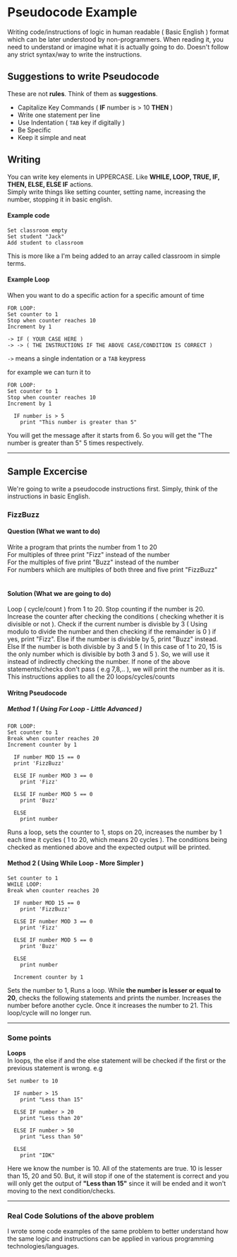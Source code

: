# Pseudocode Example
Writing code/instructions of logic in human readable ( Basic English ) format which can be later understood by non-programmers. When reading it, you need to understand or imagine what it is actually going to do. Doesn't follow any strict syntax/way to write the instructions. 

## Suggestions to write Pseudocode
These are not **rules**. Think of them as **suggestions**.

* Capitalize Key Commands ( **IF** number is > 10 **THEN** )
* Write one statement per line
* Use Indentation ( `TAB` key if digitally )
* Be Specific
* Keep it simple and neat

## Writing
You can write key elements in UPPERCASE. Like **WHILE, LOOP, TRUE, IF, THEN, ELSE, ELSE IF** actions.<br>
Simply write things like setting counter, setting name, increasing the number, stopping it in basic english.

#### Example code
```
Set classroom empty
Set student "Jack"
Add student to classroom
```
This is more like a I'm being added to an array called classroom in simple terms.

#### Example Loop 
When you want to do a specific action for a specific amount of time
```
FOR LOOP:
Set counter to 1
Stop when counter reaches 10
Increment by 1

-> IF ( YOUR CASE HERE )
-> -> ( THE INSTRUCTIONS IF THE ABOVE CASE/CONDITION IS CORRECT )
```

`->` means a single indentation or a `TAB` keypress

for example we can turn it to
```
FOR LOOP:
Set counter to 1
Stop when counter reaches 10
Increment by 1

  IF number is > 5
    print "This number is greater than 5"

```
You will get the message after it starts from 6. So you will get the "The number is greater than 5" 5 times respectively.
<hr>

## Sample Excercise
We're going to write a pseudocode instructions first. Simply, think of the instructions in basic English.

### FizzBuzz
#### Question (What we want to do)
Write a program that prints the number from 1 to 20<br>
For multiples of three print "Fizz" instead of the number<br>
For the multiples of five print "Buzz" instead of the number<br>
For numbers whiich are multiples of both three and five print "FizzBuzz"<br><br>
#### Solution (What we are going to do)
Loop ( cycle/count ) from 1 to 20. Stop counting if the number is 20. Increase the counter after checking the conditions ( checking whether it is divisible or not ). Check if the current number is divisble by 3 ( Using modulo to divide the number and then checking if the remainder is 0 ) if yes, print "Fizz". Else if the number is divisble by 5, print "Buzz" instead. Else If the number is both divisble by 3 and 5 ( In this case of 1 to 20, 15 is the only number which is divisible by both 3 and 5 ). So, we will use it instead of indirectly checking the number. If none of the above statements/checks don't pass ( e.g 7,8,.. ), we will print the number as it is. This instructions applies to all the 20 loops/cycles/counts
<br>
#### Writng Pseudocode
##### Method 1 ( Using For Loop - Little Advanced )
```
FOR LOOP:
Set counter to 1
Break when counter reaches 20
Increment counter by 1

  IF number MOD 15 == 0
  print 'FizzBuzz'

  ELSE IF number MOD 3 == 0
    print 'Fizz'
    
  ELSE IF number MOD 5 == 0
    print 'Buzz'
    
  ELSE
    print number
```
Runs a loop, sets the counter to 1, stops on 20, increases the number by 1 each time it cycles ( 1 to 20, which means 20 cycles ). The conditions being checked as mentioned above and the expected output will be printed.

#### Method 2 ( Using While Loop - More Simpler )
```
Set counter to 1
WHILE LOOP:
Break when counter reaches 20

  IF number MOD 15 == 0
    print 'FizzBuzz'

  ELSE IF number MOD 3 == 0
    print 'Fizz'
    
  ELSE IF number MOD 5 == 0
    print 'Buzz'
    
  ELSE
    print number
    
  Increment counter by 1

```
Sets the number to 1, Runs a loop. While **the number is lesser or equal to 20**, checks the following statements and prints the number. Increases the number before another cycle. Once it increases the number to 21. This loop/cycle will no longer run.


<hr>

### Some points
**Loops**<br>
In loops, the else if and the else statement will be checked if the first or the previous statement is wrong. e.g
```
Set number to 10

  IF number > 15
    print "Less than 15"

  ELSE IF number > 20
    print "Less than 20"

  ELSE IF number > 50
    print "Less than 50"

  ELSE
    print "IDK"

```
Here we know the number is 10. All of the statements are true. 10 is lesser than 15, 20 and 50. But, it will stop if one of the statement is correct and you will only get the output of **"Less than 15"** since it will be ended and it won't moving to the next condition/checks.

<hr>

### Real Code Solutions of the above problem
I wrote some code examples of the same problem to better understand how the same logic and instructions can be applied in various programming technologies/languages.
